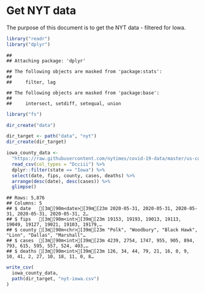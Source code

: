 Get NYT data
================

The purpose of this document is to get the NYT data - filtered for Iowa.

``` r
library("readr")
library("dplyr")
```

    ## 
    ## Attaching package: 'dplyr'

    ## The following objects are masked from 'package:stats':
    ## 
    ##     filter, lag

    ## The following objects are masked from 'package:base':
    ## 
    ##     intersect, setdiff, setequal, union

``` r
library("fs")
```

``` r
dir_create("data")

dir_target <- path("data", "nyt")
dir_create(dir_target)
```

``` r
iowa_county_data <- 
  "https://raw.githubusercontent.com/nytimes/covid-19-data/master/us-counties.csv" %>%
  read_csv(col_types = "Dcciii") %>%
  dplyr::filter(state == "Iowa") %>%
  select(date, fips, county, cases, deaths) %>%
  arrange(desc(date), desc(cases)) %>%
  glimpse()
```

    ## Rows: 5,876
    ## Columns: 5
    ## $ date   [3m[90m<date>[39m[23m 2020-05-31, 2020-05-31, 2020-05-31, 2020-05-31, 2020-05-31, 2…
    ## $ fips   [3m[90m<int>[39m[23m 19153, 19193, 19013, 19113, 19049, 19127, 19021, 19103, 19179,…
    ## $ county [3m[90m<chr>[39m[23m "Polk", "Woodbury", "Black Hawk", "Linn", "Dallas", "Marshall"…
    ## $ cases  [3m[90m<int>[39m[23m 4239, 2754, 1747, 955, 905, 894, 793, 615, 595, 557, 524, 403,…
    ## $ deaths [3m[90m<int>[39m[23m 126, 34, 44, 79, 21, 16, 0, 9, 10, 41, 2, 27, 10, 18, 11, 0, 8…

``` r
write_csv(
  iowa_county_data,
  path(dir_target, "nyt-iowa.csv")
)
```
